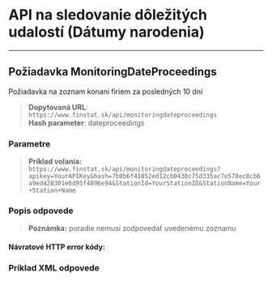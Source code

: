 # API na sledovanie dôležitých udalostí (Dátumy narodenia)

---
## Požiadavka MonitoringDateProceedings
Požiadavka na zoznam konaní firiem za posledných 10 dní 

> **Dopytovaná URL**: ```https://www.finstat.sk/api/monitoringdateproceedings```<br />
> **Hash parameter**: dateproceedings
### Parametre

[](../../../common/parameters/parameters-sk.md ':include')

> **Príklad volania:** ```https://www.finstat.sk/api/monitoringdateproceedings?apikey=YourAPIKey&hash=7b0b6f41052ed12cb0438c75d335ac7e578ec8cb6a9ed428301e6d95f4896e94&StationId=YourStationID&StationName=Your+Station+Name```

### Popis odpovede
[](../../../common/responses/monitoring-proceedings-sk.md ':include')

[](../../../common/responses/personaddress-sk.md ':include')

[](../../../common/responses/administratoraddress-sk.md ':include')

[](../../../common/responses/courtsaddress-sk.md ':include')

[](../../../common/responses/issuedperson-sk.md ':include')

> **Poznámka:** poradie nemusí zodpovedať uvedenému zoznamu

#### Návratové HTTP error kódy:
[](../../../common/http/errorcodes-sk.md ':include')

### Príklad XML odpovede
[](../../../common/examples/monitoring-proceeding.md ':include')
